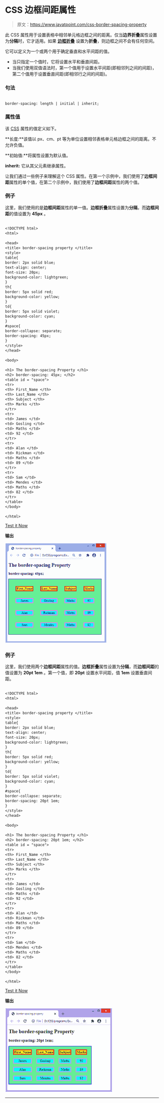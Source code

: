 # CSS 边框间距属性

> 原文：<https://www.javatpoint.com/css-border-spacing-property>

此 CSS 属性用于设置表格中相邻单元格边框之间的距离。仅当**边界折叠**属性设置为**分隔**时，它才适用。如果 [**边框折叠**](https://www.javatpoint.com/css-border-collapse-property) 设置为**折叠**，则边框之间不会有任何空间。

它可以定义为一个或两个用于确定垂直和水平间距的值。

*   当只指定一个值时，它将设置水平和垂直间距。
*   当我们使用双值语法时，第一个值用于设置水平间距(即相邻列之间的间距)，第二个值用于设置垂直间距(即相邻行之间的间距)。

### 句法

```

border-spacing: length | initial | inherit;

```

### 属性值

该 [CSS](https://www.javatpoint.com/css-tutorial) 属性的值定义如下。

**长度:**该值以 px、cm、pt 等为单位设置相邻表格单元格边框之间的距离。不允许负值。

**初始值:**将属性设置为默认值。

**inherit:** 它从其父元素继承属性。

让我们通过一些例子来理解这个 CSS 属性。在第一个示例中，我们使用了**边框间距**属性的单个值，在第二个示例中，我们使用了**边框间距**属性的两个值。

### 例子

这里，我们使用的是**边框间距**属性的单一值。**边框折叠**属性设置为**分隔**，而**边框间距**的值设置为 **45px** 。

```

<!DOCTYPE html>
<html>

<head>
<title> border-spacing property </title>
<style>
table{
border: 2px solid blue;
text-align: center;
font-size: 20px;
background-color: lightgreen;
}
th{
border: 5px solid red;
background-color: yellow;
}
td{
border: 5px solid violet;
background-color: cyan;
}
#space{
border-collapse: separate;
border-spacing: 45px;
}
</style>
</head>

<body>

<h1> The border-spacing Property </h1>
<h2> border-spacing: 45px; </h2>
<table id = "space">
<tr>
<th> First_Name </th>
<th> Last_Name </th>
<th> Subject </th>
<th> Marks </th>
</tr>
<tr>
<td> James </td>
<td> Gosling </td>
<td> Maths </td>
<td> 92 </td>
</tr>
<tr>
<td> Alan </td>
<td> Rickman </td>
<td> Maths </td>
<td> 89 </td>
</tr>
<tr>
<td> Sam </td>
<td> Mendes </td>
<td> Maths </td>
<td> 82 </td>
</tr>
</table>
</body>

</html>

```

[Test it Now](https://www.javatpoint.com/oprweb/test.jsp?filename=css-border-spacing-property1)

**输出**

![CSS border-spacing property](img/619a38681dfb706c24867c7ce1dc8d13.png)

### 例子

这里，我们使用两个**边框间距**属性的值。**边框折叠**属性设置为**分隔**，而**边框间距**的值设置为 **20pt 1em** 。第一个值，即 **20pt** 设置水平间距，值 **1em** 设置垂直间距。

```

<!DOCTYPE html>
<html>

<head>
<title> border-spacing property </title>
<style>
table{
border: 2px solid blue;
text-align: center;
font-size: 20px;
background-color: lightgreen;
}
th{
border: 5px solid red;
background-color: yellow;
}
td{
border: 5px solid violet;
background-color: cyan;
}
#space{
border-collapse: separate;
border-spacing: 20pt 1em;
}
</style>
</head>

<body>

<h1> The border-spacing Property </h1>
<h2> border-spacing: 20pt 1em; </h2>
<table id = "space">
<tr>
<th> First_Name </th>
<th> Last_Name </th>
<th> Subject </th>
<th> Marks </th>
</tr>
<tr>
<td> James </td>
<td> Gosling </td>
<td> Maths </td>
<td> 92 </td>
</tr>
<tr>
<td> Alan </td>
<td> Rickman </td>
<td> Maths </td>
<td> 89 </td>
</tr>
<tr>
<td> Sam </td>
<td> Mendes </td>
<td> Maths </td>
<td> 82 </td>
</tr>
</table>
</body>

</html>

```

[Test it Now](https://www.javatpoint.com/oprweb/test.jsp?filename=css-border-spacing-property2)

**输出**

![CSS border-spacing property](img/f3a91874ca2aa431744126994b77e8b4.png)

* * *